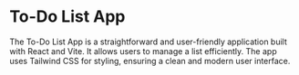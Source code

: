 # To-Do List App
The To-Do List App is a straightforward and user-friendly application built with React and Vite. It allows users to manage a list efficiently. The app uses Tailwind CSS for styling, ensuring a clean and modern user interface.
